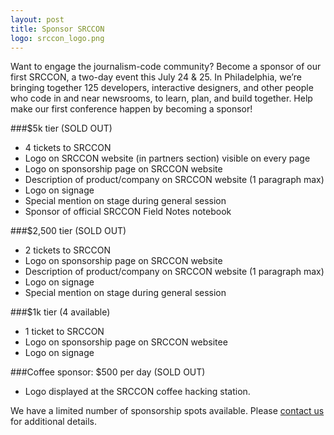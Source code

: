 ```yaml
---
layout: post
title: Sponsor SRCCON
logo: srccon_logo.png
---
```

<p class="bodybig">Want to engage the journalism-code community? Become a sponsor of our first SRCCON, a two-day event this July 24 & 25. In Philadelphia, we&rsquo;re bringing together 125 developers, interactive designers, and other people who code in and near newsrooms, to learn, plan, and build together. Help make our first conference happen by becoming a sponsor!</p>

###$5k tier (SOLD OUT)
  * 4 tickets to SRCCON
  * Logo on SRCCON website (in partners section) visible on every page
  * Logo on sponsorship page on SRCCON website
  * Description of product/company on SRCCON website (1 paragraph max)
  * Logo on signage
  * Special mention on stage during general session
  * Sponsor of official SRCCON Field Notes notebook

###$2,500 tier (SOLD OUT)
  * 2 tickets to SRCCON
  * Logo on sponsorship page on SRCCON website
  * Description of product/company on SRCCON website (1 paragraph max)
  * Logo on signage
  * Special mention on stage during general session

###$1k tier (4 available)
  * 1 ticket to SRCCON
  * Logo on sponsorship page on SRCCON websitee
  * Logo on signage

###Coffee sponsor: $500 per day (SOLD OUT)
  * Logo displayed at the SRCCON coffee hacking station.

We have a limited number of sponsorship spots available. Please [contact us](mailto:dan@mozillafoundation.org) for additional details.
